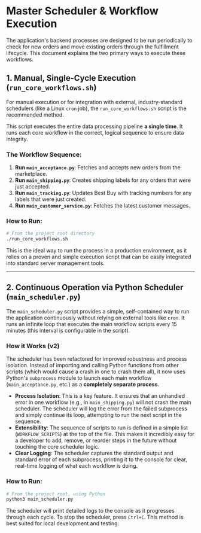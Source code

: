 # Master Scheduler & Workflow Execution

The application's backend processes are designed to be run periodically to check for new orders and move existing orders through the fulfillment lifecycle. This document explains the two primary ways to execute these workflows.

## 1. Manual, Single-Cycle Execution (`run_core_workflows.sh`)

For manual execution or for integration with external, industry-standard schedulers (like a Linux `cron` job), the `run_core_workflows.sh` script is the recommended method.

This script executes the entire data processing pipeline **a single time**. It runs each core workflow in the correct, logical sequence to ensure data integrity.

### The Workflow Sequence:
1.  **Run `main_acceptance.py`**: Fetches and accepts new orders from the marketplace.
2.  **Run `main_shipping.py`**: Creates shipping labels for any orders that were just accepted.
3.  **Run `main_tracking.py`**: Updates Best Buy with tracking numbers for any labels that were just created.
4.  **Run `main_customer_service.py`**: Fetches the latest customer messages.

### How to Run:
```bash
# From the project root directory
./run_core_workflows.sh
```
This is the ideal way to run the process in a production environment, as it relies on a proven and simple execution script that can be easily integrated into standard server management tools.

---

## 2. Continuous Operation via Python Scheduler (`main_scheduler.py`)

The `main_scheduler.py` script provides a simple, self-contained way to run the application continuously without relying on external tools like `cron`. It runs an infinite loop that executes the main workflow scripts every 15 minutes (this interval is configurable in the script).

### How it Works (v2)

The scheduler has been refactored for improved robustness and process isolation. Instead of importing and calling Python functions from other scripts (which would cause a crash in one to crash them all), it now uses Python's `subprocess` module to launch each main workflow (`main_acceptance.py`, etc.) as a **completely separate process**.

-   **Process Isolation**: This is a key feature. It ensures that an unhandled error in one workflow (e.g., in `main_shipping.py`) will not crash the main scheduler. The scheduler will log the error from the failed subprocess and simply continue its loop, attempting to run the next script in the sequence.
-   **Extensibility**: The sequence of scripts to run is defined in a simple list (`WORKFLOW_SCRIPTS`) at the top of the file. This makes it incredibly easy for a developer to add, remove, or reorder steps in the future without touching the core scheduler logic.
-   **Clear Logging**: The scheduler captures the standard output and standard error of each subprocess, printing it to the console for clear, real-time logging of what each workflow is doing.

### How to Run:
```bash
# From the project root, using Python
python3 main_scheduler.py
```
The scheduler will print detailed logs to the console as it progresses through each cycle. To stop the scheduler, press `Ctrl+C`. This method is best suited for local development and testing.

